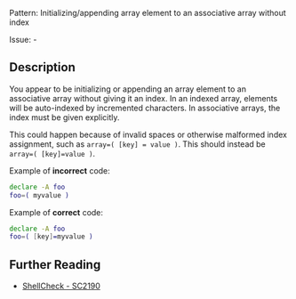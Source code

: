 Pattern: Initializing/appending array element to an associative array without index

Issue: -

## Description

You appear to be initializing or appending an array element to an associative array without giving it an index. In an indexed array, elements will be auto-indexed by incremented characters. In associative arrays, the index must be given explicitly.

This could happen because of invalid spaces or otherwise malformed index assignment, such as `array=( [key] = value )`. This should instead be `array=( [key]=value )`.

Example of **incorrect** code:

```sh
declare -A foo
foo=( myvalue )
```

Example of **correct** code:

```sh
declare -A foo
foo=( [key]=myvalue )
```

## Further Reading

* [ShellCheck - SC2190](https://github.com/koalaman/shellcheck/wiki/SC2190)
